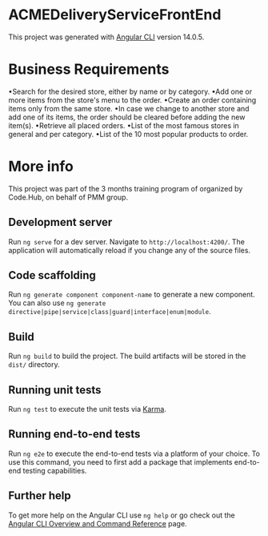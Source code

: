 # ACMEDeliveryServiceFrontEnd

This project was generated with [Angular CLI](https://github.com/angular/angular-cli) version 14.0.5.

# Business Requirements

•Search for the desired store, either by name or by category.
•Add one or more items from the store's menu to the order.
•Create an order containing items only from the same store.
•In case we change to another store and add one of its items, the order should be cleared before adding the new item(s).
•Retrieve all placed orders.
•List of the most famous stores in general and per category.
•List of the 10 most popular products to order.

# More info
This project was part of the 3 months training program of organized by Code.Hub, on behalf of PMM group.

## Development server

Run `ng serve` for a dev server. Navigate to `http://localhost:4200/`. The application will automatically reload if you change any of the source files.

## Code scaffolding

Run `ng generate component component-name` to generate a new component. You can also use `ng generate directive|pipe|service|class|guard|interface|enum|module`.

## Build

Run `ng build` to build the project. The build artifacts will be stored in the `dist/` directory.

## Running unit tests

Run `ng test` to execute the unit tests via [Karma](https://karma-runner.github.io).

## Running end-to-end tests

Run `ng e2e` to execute the end-to-end tests via a platform of your choice. To use this command, you need to first add a package that implements end-to-end testing capabilities.

## Further help

To get more help on the Angular CLI use `ng help` or go check out the [Angular CLI Overview and Command Reference](https://angular.io/cli) page.
